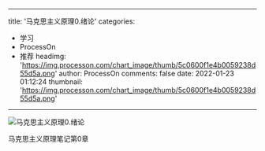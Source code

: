 
---
title: '马克思主义原理0.绪论'
categories: 
 - 学习
 - ProcessOn
 - 推荐
headimg: 'https://img.processon.com/chart_image/thumb/5c0600f1e4b0059238d55d5a.png'
author: ProcessOn
comments: false
date: 2022-01-23 01:12:24
thumbnail: 'https://img.processon.com/chart_image/thumb/5c0600f1e4b0059238d55d5a.png'
---

<div>   
<img class="thumb" alt="马克思主义原理0.绪论" src="https://img.processon.com/chart_image/thumb/5c0600f1e4b0059238d55d5a.png" referrerpolicy="no-referrer">
<p>马克思主义原理笔记第0章</p>  
</div>
            